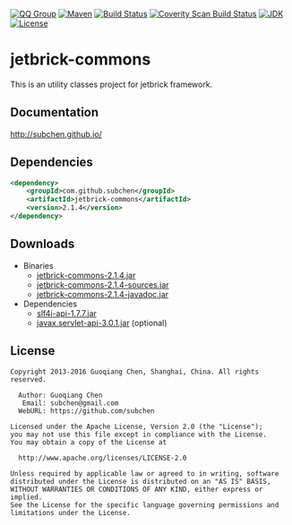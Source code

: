 [![QQ Group](http://img.shields.io/badge/QQ-310491655-blue.svg)](http://shang.qq.com/wpa/qunwpa?idkey=c81a8f922d2b00422761558c4c547a4c4af778edcb0a70c99aadf9e33d80cb11)
[![Maven](https://img.shields.io/maven-central/v/com.github.subchen/jetbrick-commons.svg?style=flat&label=jetbrick-commons)](http://search.maven.org/#search%7Cga%7C1%7Ca%3A%22jetbrick-commons%22)
[![Build Status](https://travis-ci.org/subchen/jetbrick-commons.svg?branch=master)](https://travis-ci.org/subchen/jetbrick-commons)
[![Coverity Scan Build Status](https://scan.coverity.com/projects/subchen-jetbrick-commons/badge.svg?flat=1)](https://scan.coverity.com/projects/subchen-jetbrick-commons)
[![JDK](http://img.shields.io/badge/JDK-v6.0+-yellow.svg)](http://www.oracle.com/technetwork/java/javase/downloads/index.html)
[![License](http://img.shields.io/badge/License-Apache_2-red.svg)](http://www.apache.org/licenses/LICENSE-2.0)


jetbrick-commons
==================

This is an utility classes project for jetbrick framework.


Documentation
---------------------------

http://subchen.github.io/


Dependencies
---------------------------

```xml
<dependency>
    <groupId>com.github.subchen</groupId>
    <artifactId>jetbrick-commons</artifactId>
    <version>2.1.4</version>
</dependency>
```

Downloads
---------------------------

* Binaries
    - [jetbrick-commons-2.1.4.jar][1]
    - [jetbrick-commons-2.1.4-sources.jar][2]
    - [jetbrick-commons-2.1.4-javadoc.jar][3]
* Dependencies
    - [slf4j-api-1.7.7.jar][4]
    - [javax.servlet-api-3.0.1.jar][5] (optional)

[1]: http://search.maven.org/remotecontent?filepath=com/github/subchen/jetbrick-commons/2.1.4/jetbrick-commons-2.1.4.jar
[2]: http://search.maven.org/remotecontent?filepath=com/github/subchen/jetbrick-commons/2.1.4/jetbrick-commons-2.1.4-sources.jar
[3]: http://search.maven.org/remotecontent?filepath=com/github/subchen/jetbrick-commons/2.1.4/jetbrick-commons-2.1.4-javadoc.jar
[4]: http://search.maven.org/remotecontent?filepath=org/slf4j/slf4j-api/1.7.7/slf4j-api-1.7.7.jar
[5]: http://search.maven.org/remotecontent?filepath=javax/servlet/javax.servlet-api/3.0.1/javax.servlet-api-3.0.1.jar


License
---------------------------

```
Copyright 2013-2016 Guoqiang Chen, Shanghai, China. All rights reserved.

  Author: Guoqiang Chen
   Email: subchen@gmail.com
  WebURL: https://github.com/subchen

Licensed under the Apache License, Version 2.0 (the "License");
you may not use this file except in compliance with the License.
You may obtain a copy of the License at

  http://www.apache.org/licenses/LICENSE-2.0

Unless required by applicable law or agreed to in writing, software
distributed under the License is distributed on an "AS IS" BASIS,
WITHOUT WARRANTIES OR CONDITIONS OF ANY KIND, either express or implied.
See the License for the specific language governing permissions and
limitations under the License.
```
